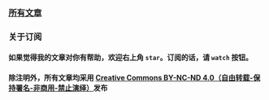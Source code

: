 ### [所有文章](https://github.com/AwesomeDevin/blog/issues)

### 关于订阅
#### 如果觉得我的文章对你有帮助，欢迎右上角 `star`。订阅的话，请 `watch` 按钮。
#### 除注明外，所有文章均采用 [Creative Commons BY-NC-ND 4.0（自由转载-保持署名-非商用-禁止演绎）](http://creativecommons.org/licenses/by-nc-nd/4.0/deed.zh)发布
